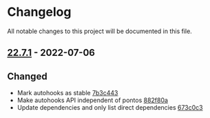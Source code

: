# Changelog

All notable changes to this project will be documented in this file.

## [22.7.1] - 2022-07-06

## Changed
* Mark autohooks as stable [7b3c443](https://github.com/greenbone/autohooks/commit/7b3c443)
* Make autohooks API independent of pontos [882f80a](https://github.com/greenbone/autohooks/commit/882f80a)
* Update dependencies and only list direct dependencies [673c0c3](https://github.com/greenbone/autohooks/commit/673c0c3)

[22.7.1]: https://github.com/greenbone/autohooks/compare/22.7.1.dev1...22.7.1